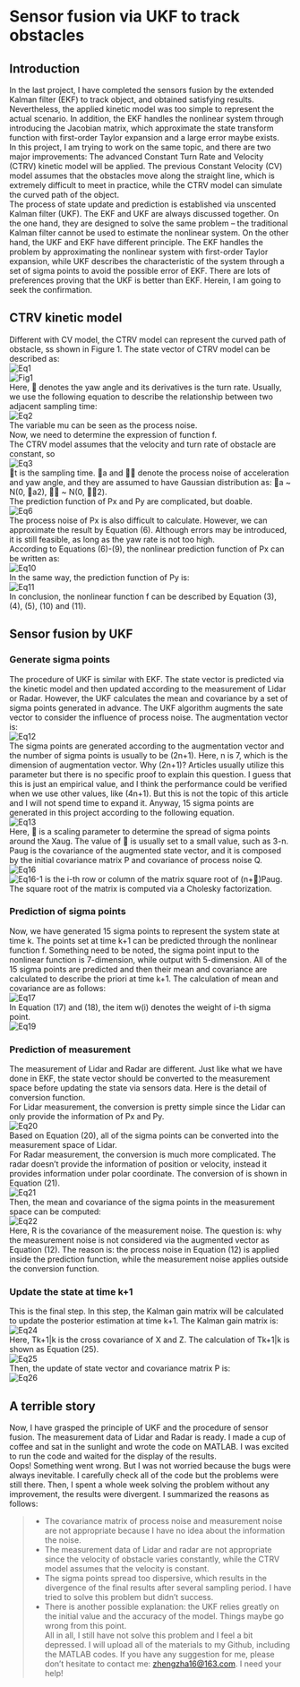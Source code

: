 # Sensor fusion via UKF to track obstacles

## Introduction

In the last project, I have completed the sensors fusion by the extended Kalman filter (EKF) to track object, and obtained satisfying results. Nevertheless, the applied kinetic model was too simple to represent the actual scenario. In addition, the EKF handles the nonlinear system through introducing the Jacobian matrix, which approximate the state transform function with first-order Taylor expansion and a large error maybe exists.  
In this project, I am trying to work on the same topic, and there are two major improvements:
The advanced Constant Turn Rate and Velocity (CTRV) kinetic model will be applied. The previous Constant Velocity (CV) model assumes that the obstacles move along the straight line, which is extremely difficult to meet in practice, while the CTRV model can simulate the curved path of the object.   
The process of state update and prediction is established via unscented Kalman filter (UKF). The EKF and UKF are always discussed together. On the one hand, they are designed to solve the same problem – the traditional Kalman filter cannot be used to estimate the nonlinear system. On the other hand, the UKF and EKF have different principle. The EKF handles the problem by approximating the nonlinear system with first-order Taylor expansion, while UKF describes the characteristic of the system through a set of sigma points to avoid the possible error of EKF. There are lots of preferences proving that the UKF is better than EKF. Herein, I am going to seek the confirmation.   

## CTRV kinetic model

Different with CV model, the CTRV model can represent the curved path of obstacle, ss shown in Figure 1. The state vector of CTRV model can be described as:  
![Eq1](https://github.com/Key1994/Course_of_self-driving_car_Udacity/blob/master/Sensor_fusion_UKF/Graphs/Eq1.png)  
![Fig1](https://github.com/Key1994/Course_of_self-driving_car_Udacity/blob/master/Sensor_fusion_UKF/Graphs/Fig1.png)  
Here,  denotes the yaw angle and its derivatives is the turn rate.
Usually, we use the following equation to describe the relationship between two adjacent sampling time:  
![Eq2](https://github.com/Key1994/Course_of_self-driving_car_Udacity/blob/master/Sensor_fusion_UKF/Graphs/Eq2.png)  
The variable mu can be seen as the process noise.  
Now, we need to determine the expression of function f.  
The CTRV model assumes that the velocity and turn rate of obstacle are constant, so  
![Eq3](https://github.com/Key1994/Course_of_self-driving_car_Udacity/blob/master/Sensor_fusion_UKF/Graphs/Eq3.png)  
t is the sampling time. a and  denote the process noise of acceleration and yaw angle, and they are assumed to have Gaussian distribution as: a ~ N(0, a2),  ~ N(0, 2).  
The prediction function of Px and Py are complicated, but doable.  
![Eq6](https://github.com/Key1994/Course_of_self-driving_car_Udacity/blob/master/Sensor_fusion_UKF/Graphs/Eq6.png)  
The process noise of Px is also difficult to calculate. However, we can approximate the result by Equation (6). Although errors may be introduced, it is still feasible, as long as the yaw rate is not too high.  
According to Equations (6)-(9), the nonlinear prediction function of Px can be written as:  
![Eq10](https://github.com/Key1994/Course_of_self-driving_car_Udacity/blob/master/Sensor_fusion_UKF/Graphs/Eq10.png)  
In the same way, the prediction function of Py is:  
![Eq11](https://github.com/Key1994/Course_of_self-driving_car_Udacity/blob/master/Sensor_fusion_UKF/Graphs/Eq11.png)  
In conclusion, the nonlinear function f can be described by Equation (3), (4), (5), (10) and (11).  

## Sensor fusion by UKF

### Generate sigma points
The procedure of UKF is similar with EKF. The state vector is predicted via the kinetic model and then updated according to the measurement of Lidar or Radar. However, the UKF calculates the mean and covariance by a set of sigma points generated in advance. The UKF algorithm augments the sate vector to consider the influence of process noise. The augmentation vector is:  
![Eq12](https://github.com/Key1994/Course_of_self-driving_car_Udacity/blob/master/Sensor_fusion_UKF/Graphs/Eq12.png)  
The sigma points are generated according to the augmentation vector and the number of sigma points is usually to be (2n+1). Here, n is 7, which is the dimension of augmentation vector. Why (2n+1)? Articles usually utilize this parameter but there is no specific proof to explain this question. I guess that this is just an empirical value, and I think the performance could be verified when we use other values, like (4n+1). But this is not the topic of this article and I will not spend time to expand it. Anyway, 15 sigma points are generated in this project according to the following equation.  
![Eq13](https://github.com/Key1994/Course_of_self-driving_car_Udacity/blob/master/Sensor_fusion_UKF/Graphs/Eq13.png)  
Here,  is a scaling parameter to determine the spread of sigma points around the Xaug. The value of  is usually set to a small value, such as 3-n. Paug is the covariance of the augmented state vector, and it is composed by the initial covariance matrix P and covariance of process noise Q.  
![Eq16](https://github.com/Key1994/Course_of_self-driving_car_Udacity/blob/master/Sensor_fusion_UKF/Graphs/Eq16.png)  
![Eq16-1](https://github.com/Key1994/Course_of_self-driving_car_Udacity/blob/master/Sensor_fusion_UKF/Graphs/Eq16-1.png)
is the i-th row or column of the matrix square root of (n+)Paug. The square root of the matrix is computed via a Cholesky factorization.  

### Prediction of sigma points
Now, we have generated 15 sigma points to represent the system state at time k. The points set at time k+1 can be predicted through the nonlinear function f. Something need to be noted, the sigma point input to the nonlinear function is 7-dimension, while output with 5-dimension. All of the 15 sigma points are predicted and then their mean and covariance are calculated to describe the priori at time k+1. The calculation of mean and covariance are as follows:  
![Eq17](https://github.com/Key1994/Course_of_self-driving_car_Udacity/blob/master/Sensor_fusion_UKF/Graphs/Eq17.png)  
In Equation (17) and (18), the item w(i) denotes the weight of i-th sigma point.  
![Eq19](https://github.com/Key1994/Course_of_self-driving_car_Udacity/blob/master/Sensor_fusion_UKF/Graphs/Eq19.png)  
### Prediction of measurement
The measurement of Lidar and Radar are different. Just like what we have done in EKF, the state vector should be converted to the measurement space before updating the state via sensors data. Here is the detail of conversion function.  
For Lidar measurement, the conversion is pretty simple since the Lidar can only provide the information of Px and Py.  
![Eq20](https://github.com/Key1994/Course_of_self-driving_car_Udacity/blob/master/Sensor_fusion_UKF/Graphs/Eq20.png)  
Based on Equation (20), all of the sigma points can be converted into the measurement space of Lidar.  
For Radar measurement, the conversion is much more complicated. The radar doesn’t provide the information of position or velocity, instead it provides information under polar coordinate. The conversion of is shown in Equation (21).  
![Eq21](https://github.com/Key1994/Course_of_self-driving_car_Udacity/blob/master/Sensor_fusion_UKF/Graphs/Eq21.png)  
Then, the mean and covariance of the sigma points in the measurement space can be computed:  
![Eq22](https://github.com/Key1994/Course_of_self-driving_car_Udacity/blob/master/Sensor_fusion_UKF/Graphs/Eq22.png)  
Here, R is the covariance of the measurement noise. The question is: why the measurement noise is not considered via the augmented vector as Equation (12). The reason is: the process noise in Equation (12) is applied inside the prediction function, while the measurement noise applies outside the conversion function.  

### Update the state at time k+1
This is the final step. In this step, the Kalman gain matrix will be calculated to update the posterior estimation at time k+1. The Kalman gain matrix is:  
![Eq24](https://github.com/Key1994/Course_of_self-driving_car_Udacity/blob/master/Sensor_fusion_UKF/Graphs/Eq24.png)  
Here, Tk+1|k is the cross covariance of X and Z. The calculation of Tk+1|k is shown as Equation (25).  
![Eq25](https://github.com/Key1994/Course_of_self-driving_car_Udacity/blob/master/Sensor_fusion_UKF/Graphs/Eq25.png)  
Then, the update of state vector and covariance matrix P is:  
![Eq26](https://github.com/Key1994/Course_of_self-driving_car_Udacity/blob/master/Sensor_fusion_UKF/Graphs/Eq26.png)  
## A terrible story
Now, I have grasped the principle of UKF and the procedure of sensor fusion. The measurement data of Lidar and Radar is ready. I made a cup of coffee and sat in the sunlight and wrote the code on MATLAB. I was excited to run the code and waited for the display of the results.  
Oops! Something went wrong. But I was not worried because the bugs were always inevitable. I carefully check all of the code but the problems were still there. Then, I spent a whole week solving the problem without any improvement, the results were divergent. I summarized the reasons as follows:  
> * The covariance matrix of process noise and measurement noise are not appropriate because I have no idea about the information the noise.  
> * The measurement data of Lidar and radar are not appropriate since the velocity of obstacle varies constantly, while the CTRV model assumes that the velocity is constant.  
> * The sigma points spread too dispersive, which results in the divergence of the final results after several sampling period. I have tried to solve this problem but didn’t success.   
> * There is another possible explanation: the UKF relies greatly on the initial value and the accuracy of the model. Things maybe go wrong from this point.  
All in all, I still have not solve this problem and I feel a bit depressed. I will upload all of the materials to my Github, including the MATLAB codes. If you have any suggestion for me, please don’t hesitate to contact me: zhengzha16@163.com. I need your help!  

  
